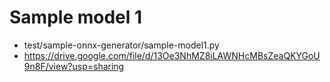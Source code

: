 # Sample model 1

- test/sample-onnx-generator/sample-model1.py
- https://drive.google.com/file/d/13Oe3NhMZ8iLAWNHcMBsZeaQKYGoU9n8F/view?usp=sharing